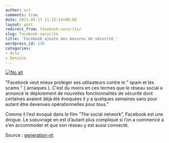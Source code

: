 ```yaml
---
author: art
comments: true
date: 2011-05-17 11:12:14+00:00
layout: post
redirect_from: facebook-securite/
slug: facebook-securite
title: 'Facebook ajoute des mesures de sécurité '
wordpress_id: 136
categories:
- Actu
- Dessins
---
```


<a href="https://static.irz.fr/2011/05/facebook-securite.png"><img alt="No alt" data-src="https://static.irz.fr/2011/05/facebook-securite.png" src="https://static.irz.fr/thumb.php?size=<100&crop=0&src=https://static.irz.fr/2011/05/facebook-securite.png" /></a>

"Facebook veut mieux protéger ses utilisateurs contre le " spam et les scams " ( arnaques ). C'est du moins en ces termes que le réseau social a annoncé le déploiement de nouvelles fonctionnalités de sécurité dont certaines avaient déjà été évoquées il y a quelques semaines sans pour autant être devenues opérationnelles pour tous."

Comme il l’est évoqué dans le film “The social network”, Facebook est une drogue. Le soeuvrage en est d’autant plus compliqué si l’on a commencé a s’en accommoder et que son réseau y est aussi connecté.

Source : [generation-nt](http://www.generation-nt.com/)
